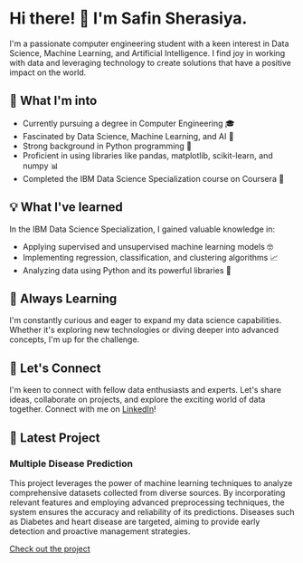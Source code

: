 # Hi there! 👋 I'm Safin Sherasiya.

I'm a passionate computer engineering student with a keen interest in Data Science, Machine Learning, and Artificial Intelligence. I find joy in working with data and leveraging technology to create solutions that have a positive impact on the world.

## 🚀 What I'm into

- Currently pursuing a degree in Computer Engineering 🎓
- Fascinated by Data Science, Machine Learning, and AI 🤖
- Strong background in Python programming 🐍
- Proficient in using libraries like pandas, matplotlib, scikit-learn, and numpy 📊
- Completed the IBM Data Science Specialization course on Coursera 🎯

## 💡 What I've learned

In the IBM Data Science Specialization, I gained valuable knowledge in:

- Applying supervised and unsupervised machine learning models 🤓
- Implementing regression, classification, and clustering algorithms 📈
- Analyzing data using Python and its powerful libraries 🐘

## 🌱 Always Learning

I'm constantly curious and eager to expand my data science capabilities. Whether it's exploring new technologies or diving deeper into advanced concepts, I'm up for the challenge.

## 👥 Let's Connect

I'm keen to connect with fellow data enthusiasts and experts. Let's share ideas, collaborate on projects, and explore the exciting world of data together. Connect with me on [LinkedIn](https://www.linkedin.com/in/safin-sherasiya/)!

## 🚀 Latest Project

### Multiple Disease Prediction

This project leverages the power of machine learning techniques to analyze comprehensive datasets collected from diverse sources. By incorporating relevant features and employing advanced preprocessing techniques, the system ensures the accuracy and reliability of its predictions. Diseases such as Diabetes and heart disease are targeted, aiming to provide early detection and proactive management strategies.

[Check out the project](https://github.com/safin-sherasiya/Multiple-Disease-Prediction)
